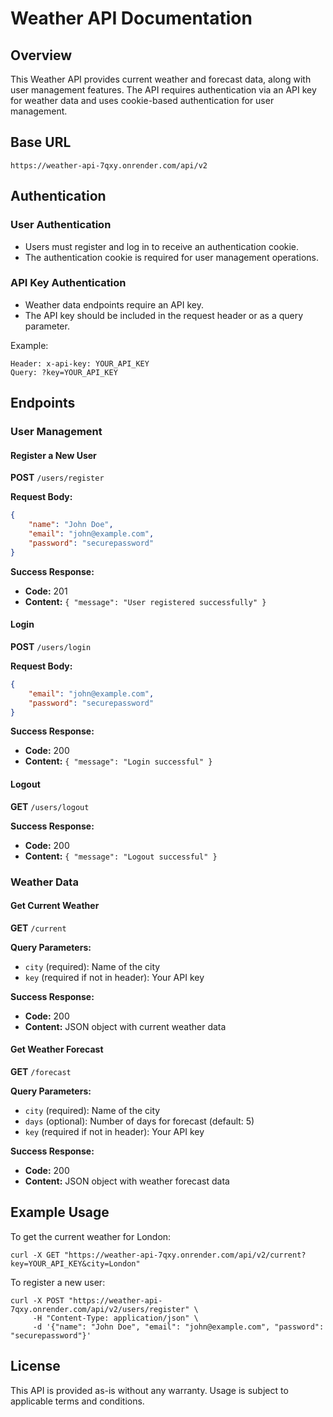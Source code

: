 # Weather API Documentation

## Overview
This Weather API provides current weather and forecast data, along with user management features. The API requires authentication via an API key for weather data and uses cookie-based authentication for user management.

## Base URL
```
https://weather-api-7qxy.onrender.com/api/v2
```

## Authentication

### User Authentication
- Users must register and log in to receive an authentication cookie.
- The authentication cookie is required for user management operations.

### API Key Authentication
- Weather data endpoints require an API key.
- The API key should be included in the request header or as a query parameter.

Example:
```
Header: x-api-key: YOUR_API_KEY
Query: ?key=YOUR_API_KEY
```

## Endpoints

### User Management

#### Register a New User
**POST** `/users/register`

**Request Body:**
```json
{
    "name": "John Doe",
    "email": "john@example.com",
    "password": "securepassword"
}
```

**Success Response:**
- **Code:** 201
- **Content:** `{ "message": "User registered successfully" }`

#### Login
**POST** `/users/login`

**Request Body:**
```json
{
    "email": "john@example.com",
    "password": "securepassword"
}
```

**Success Response:**
- **Code:** 200
- **Content:** `{ "message": "Login successful" }`

#### Logout
**GET** `/users/logout`

**Success Response:**
- **Code:** 200
- **Content:** `{ "message": "Logout successful" }`

### Weather Data

#### Get Current Weather
**GET** `/current`

**Query Parameters:**
- `city` (required): Name of the city
- `key` (required if not in header): Your API key

**Success Response:**
- **Code:** 200
- **Content:** JSON object with current weather data

#### Get Weather Forecast
**GET** `/forecast`

**Query Parameters:**
- `city` (required): Name of the city
- `days` (optional): Number of days for forecast (default: 5)
- `key` (required if not in header): Your API key

**Success Response:**
- **Code:** 200
- **Content:** JSON object with weather forecast data

## Example Usage
To get the current weather for London:
```
curl -X GET "https://weather-api-7qxy.onrender.com/api/v2/current?key=YOUR_API_KEY&city=London"
```

To register a new user:
```
curl -X POST "https://weather-api-7qxy.onrender.com/api/v2/users/register" \
     -H "Content-Type: application/json" \
     -d '{"name": "John Doe", "email": "john@example.com", "password": "securepassword"}'
```

## License
This API is provided as-is without any warranty. Usage is subject to applicable terms and conditions.

